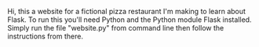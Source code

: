Hi, this a website for a fictional pizza restaurant I'm making to learn about Flask.
To run this you'll need Python and the Python module Flask installed.
Simply run the file "website.py" from command line then follow the instructions from there.
